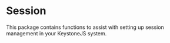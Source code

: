 <!--[meta]
section: api
subSection: utilities
title: Session
[meta]-->

# Session

This package contains functions to assist with setting up session management in your KeystoneJS system.
